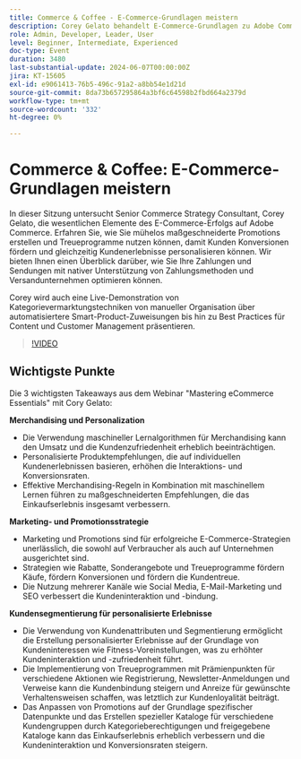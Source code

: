 ```yaml
---
title: Commerce & Coffee - E-Commerce-Grundlagen meistern
description: Corey Gelato behandelt E-Commerce-Grundlagen zu Adobe Commerce und hebt Strategien für personalisierte Merchandising, Treueprogramme, optimierte Zahlungen und Versand sowie wirksame Marketingkampagnen hervor, um Kundeninteraktionen, Kundenbindung und Konversionen zu fördern.
role: Admin, Developer, Leader, User
level: Beginner, Intermediate, Experienced
doc-type: Event
duration: 3480
last-substantial-update: 2024-06-07T00:00:00Z
jira: KT-15605
exl-id: e9061413-76b5-496c-91a2-a8bb54e1d21d
source-git-commit: 8da73b657295864a3bf6c64598b2fbd664a2379d
workflow-type: tm+mt
source-wordcount: '332'
ht-degree: 0%

---
```


# Commerce &amp; Coffee: E-Commerce-Grundlagen meistern

In dieser Sitzung untersucht Senior Commerce Strategy Consultant, Corey Gelato, die wesentlichen Elemente des E-Commerce-Erfolgs auf Adobe Commerce. Erfahren Sie, wie Sie mühelos maßgeschneiderte Promotions erstellen und Treueprogramme nutzen können, damit Kunden Konversionen fördern und gleichzeitig Kundenerlebnisse personalisieren können. Wir bieten Ihnen einen Überblick darüber, wie Sie Ihre Zahlungen und Sendungen mit nativer Unterstützung von Zahlungsmethoden und Versandunternehmen optimieren können.

Corey wird auch eine Live-Demonstration von Kategorievermarktungstechniken von manueller Organisation über automatisiertere Smart-Product-Zuweisungen bis hin zu Best Practices für Content und Customer Management präsentieren.

>[!VIDEO](https://video.tv.adobe.com/v/3429437/?learn=on)

## Wichtigste Punkte

Die 3 wichtigsten Takeaways aus dem Webinar &quot;Mastering eCommerce Essentials&quot; mit Cory Gelato:

**Merchandising und Personalization**

* Die Verwendung maschineller Lernalgorithmen für Merchandising kann den Umsatz und die Kundenzufriedenheit erheblich beeinträchtigen.
* Personalisierte Produktempfehlungen, die auf individuellen Kundenerlebnissen basieren, erhöhen die Interaktions- und Konversionsraten.
* Effektive Merchandising-Regeln in Kombination mit maschinellem Lernen führen zu maßgeschneiderten Empfehlungen, die das Einkaufserlebnis insgesamt verbessern.

**Marketing- und Promotionsstrategie**

* Marketing und Promotions sind für erfolgreiche E-Commerce-Strategien unerlässlich, die sowohl auf Verbraucher als auch auf Unternehmen ausgerichtet sind.
* Strategien wie Rabatte, Sonderangebote und Treueprogramme fördern Käufe, fördern Konversionen und fördern die Kundentreue.
* Die Nutzung mehrerer Kanäle wie Social Media, E-Mail-Marketing und SEO verbessert die Kundeninteraktion und -bindung.

**Kundensegmentierung für personalisierte Erlebnisse**

* Die Verwendung von Kundenattributen und Segmentierung ermöglicht die Erstellung personalisierter Erlebnisse auf der Grundlage von Kundeninteressen wie Fitness-Voreinstellungen, was zu erhöhter Kundeninteraktion und -zufriedenheit führt.
* Die Implementierung von Treueprogrammen mit Prämienpunkten für verschiedene Aktionen wie Registrierung, Newsletter-Anmeldungen und Verweise kann die Kundenbindung steigern und Anreize für gewünschte Verhaltensweisen schaffen, was letztlich zur Kundenloyalität beiträgt.
* Das Anpassen von Promotions auf der Grundlage spezifischer Datenpunkte und das Erstellen spezieller Kataloge für verschiedene Kundengruppen durch Kategorieberechtigungen und freigegebene Kataloge kann das Einkaufserlebnis erheblich verbessern und die Kundeninteraktion und Konversionsraten steigern.